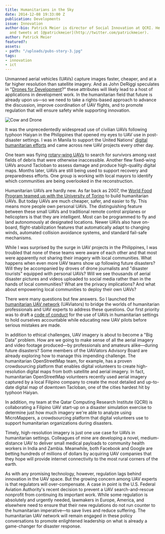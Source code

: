 ```yaml
---
title: Humanitarians in the Sky
date: 2014-12-08 19:33:00 Z
publication: Developments
issue: Innovation
author-bio: Patrick Meier is director of Social Innovation at QCRI. He blogs at iRevolution
  and tweets at [@patrickmeier](http://twitter.com/patrickmeier).
author: Patrick Meier
featured?: 
assets:
- path: "/uploads/pubs-story-3.jpg"
tags:
- innovation
- ict
---
```


Unmanned aerial vehicles (UAVs) capture images faster, cheaper, and at a far higher resolution than satellite imagery. And as John DeRiggi speculates in "<a href="/articles/drones-for-development">Drones for Development</a>?" these attributes will likely lead to a host of applications in development work. In the humanitarian field that future is already upon us—so we need to take a rights-based approach to advance the discussion, improve coordination of UAV flights, and to promote regulation that will ensure safety while supporting innovation.




![Cow and Drone](/uploads/pubs-story-3.jpg "Photo Credit: flickr.com/photos/minhocos") 

It was the unprecedentedly widespread use of civilian UAVs following typhoon Haiyan in the Philippines that opened my eyes to UAV use in post-disaster settings. I was in Manila to support the United Nations' <a href="http://www.digitalhumanitarians.com/">digital humanitarian efforts</a> and came across new UAV projects every other day.

One team was flying <a href="http://irevolution.net/2013/12/05/uavs-in-disaster-response/">rotary-wing UAVs</a> to search for survivors among vast fields of debris that were otherwise inaccessible. Another flew fixed-wing UAVs around Tacloban to assess damage and produce high-quality digital maps. Months later, UAVs are still being used to support recovery and preparedness efforts. One group is working with local mayors to identify which communities are being overlooked in the reconstruction.

Humanitarian UAVs are hardly new. As far back as 2007, the <a href="http://irevolution.net/2008/04/09/un-world-food-program-to-use-uavs/">World Food Program teamed up with the University of Torino</a> to build humanitarian UAVs. But today UAVs are much cheaper, safer, and easier to fly. This means more people own personal UAVs. The distinguishing feature between these small UAVs and traditional remote control airplanes or helicopters is that they are intelligent. Most can be programmed to fly and land autonomously at designated locations. Newer UAVs also have on-board, flight-stabilization features that automatically adapt to changing winds, automated collision avoidance systems, and standard fail-safe mechanisms.

While I was surprised by the surge in UAV projects in the Philippines, I was troubled that none of these teams were aware of each other and that most were apparently not sharing their imagery with local communities. What happens when even more UAV teams show up following future disasters? Will they be accompanied by droves of drone journalists and "disaster tourists" equipped with personal UAVs? Will we see thousands of aerial disaster pictures and videos uploaded to social media rather than in the hands of local communities? What are the privacy implications? And what about empowering local communities to deploy their own UAVs?

There were many questions but few answers. So I launched the <a href="http://uaviators.org/">humanitarian UAV network</a> (UAViators) to bridge the worlds of humanitarian professionals and UAV experts to address these questions. Our first priority was to draft a <a href="http://uaviators.org/docs">code of conduct</a> for the use of UAVs in humanitarian settings to hold ourselves accountable while educating new UAV pilots before serious mistakes are made.

In addition to ethical challenges, UAV imagery is about to become a "Big Data" problem. How are we going to make sense of all the aerial imagery and video footage produced—by professionals and amateurs alike—during future disasters? Some members of the UAViators Advisory Board are already exploring how to manage this impending challenge. The humanitarian OpenStreetMap team, for example, has a proven crowdsourcing platform that enables digital volunteers to create high-resolution digital maps from both satellite and aerial imagery. In fact, humanitarian OpenStreetMap volunteers recently used aerial imagery captured by a local Filipino company to create the most detailed and up-to-date digital map of downtown Tacloban, one of the cities hardest hit by typhoon Haiyan.

In addition, my team at the Qatar Computing Research Institute (QCRI) is collaborating a Filipino UAV start-up on a disaster simulation exercise to determine just how much imagery we're able to analyze using MicroMappers, a crowdsourcing platform that digital volunteers use to support humanitarian organizations during disasters.

Timely, high-resolution imagery is just one use case for UAVs in humanitarian settings. Colleagues of mine are developing a novel, medium-distance UAV to deliver small medical payloads to community health workers in India and Zambia. Meanwhile, both Facebook and Google are betting hundreds of millions of dollars by acquiring UAV companies that they hope will provide internet connectivity to the most rural corners of the earth.

As with any promising technology, however, regulation lags behind innovation in the UAV space. But the growing concern among UAV experts is that regulators will over-compensate. A case in point is the U.S. Federal Aviation Authority's recent decision to prevent a UAV search-and-rescue nonprofit from continuing its important work. While some regulation is absolutely and urgently needed, lawmakers in Europe, America, and elsewhere need to ensure that their new regulations do not run counter to the humanitarian imperative—to save lives and reduce suffering. The humanitarian UAV network will remain engaged in these policy conversations to promote enlightened leadership on what is already a game-changer for disaster response.
